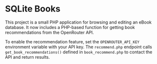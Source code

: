 # SQLite Books

This project is a small PHP application for browsing and editing an eBook database. It now includes a PHP-based function for getting book recommendations from the OpenRouter API.

To enable the recommendation feature, set the `OPENROUTER_API_KEY` environment variable with your API key. The `recommend.php` endpoint calls `get_book_recommendations()` defined in `book_recommend.php` to contact the API and return results.
